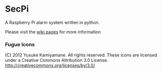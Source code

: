 # SecPi

A Raspberry Pi alarm system written in python.

Please visit the [wiki pages](https://github.com/SecPi/SecPi/wiki) for more information

### Fugue Icons
(C) 2012 Yusuke Kamiyamane. All rights reserved.
These icons are licensed under a Creative Commons
Attribution 3.0 License.
<http://creativecommons.org/licenses/by/3.0/>